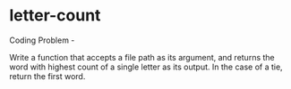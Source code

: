 # letter-count
Coding Problem -

Write a function that accepts a file path as its argument, and returns the word with highest 
count of a single letter as its output.  In the case of a tie, return the first word.
